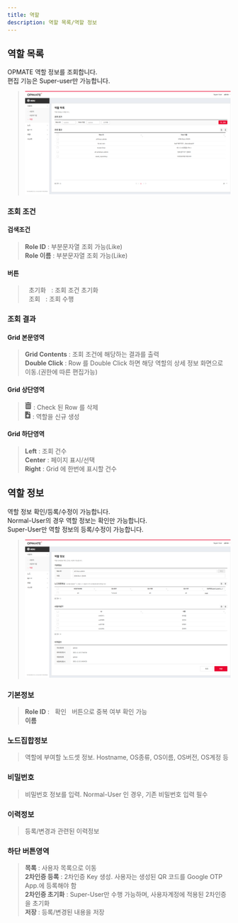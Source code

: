 ```yaml
---
title: 역할
description: 역할 목록/역할 정보
---
```


<link rel="stylesheet" type="text/css" href="../css/opme.css">

<!-- Defined -->
[role-lst]: img/role-lst.png
[role-dtl]: img/role-dtl.png
[ico-del]: img/icon/ico-del.png
[ico-add]: img/icon/ico-add.png  

## 역할 목록
OPMATE 역할 정보를 조회합니다.  
편집 기능은 Super-user만 가능합니다.  

>![역할 목록][role-lst]

### 조회 조건

#### 검색조건
>**Role ID** : 부분문자열 조회 가능(Like)   
**Role 이름** : 부분문자열 조회 가능(Like)  

#### 버튼
><kbd class="btn-gray">&nbsp;초기화&nbsp;</kbd> : 조회 조건 초기화  
<kbd class="btn-red">&nbsp;조회&nbsp;</kbd> : 조회 수행  
 
### 조회 결과

#### Grid 본문영역
>**Grid Contents** : 조회 조건에 해당하는 결과를 출력    
**Double Click** : Row 를 Double Click 하면 해당 역할의 상세 정보 화면으로 이동.(권한에 따른 편집가능)  
 
#### Grid 상단영역  
> ![삭제][ico-del] : Check 된 Row 를 삭제     
![추가/등록][ico-add] : 역할을 신규 생성  
 
#### Grid 하단영역
>**Left** : 조회 건수  
**Center** : 페이지 표시/선택  
**Right** : Grid 에 한번에 표시할 건수  


## 역할 정보
역할 정보 확인/등록/수정이 가능합니다.  
Normal-User의 경우 역할 정보는 확인만 가능합니다.  
Super-User만 역할 정보의 등록/수정이 가능합니다.  

>![역할 정보][role-dtl]
 
### 기본정보
>**Role ID** : <kbd class="btn-gray">&nbsp;확인&nbsp;</kbd> 버튼으로 중복 여부 확인 가능    
**이름**  

### 노드집합정보  
> 역할에 부여할 노드셋 정보. Hostname, OS종류, OS이름, OS버전, OS계정 등

### 비밀번호
> 비밀번호 정보를 입력. Normal-User 인 경우, 기존 비밀번호 입력 필수  

### 이력정보
> 등록/변경과 관련된 이력정보

### 하단 버튼영역
> **목록** : 사용자 목록으로 이동  
> **2차인증 등록** : 2차인증 Key 생성. 사용자는 생성된 QR 코드를 Google OTP App.에 등록해야 함  
> **2차인증 초기화** : Super-User만 수행 가능하며, 사용자계정에 적용된 2차인증을 초기화  
> **저장** : 등록/변경된 내용을 저장  
 
 